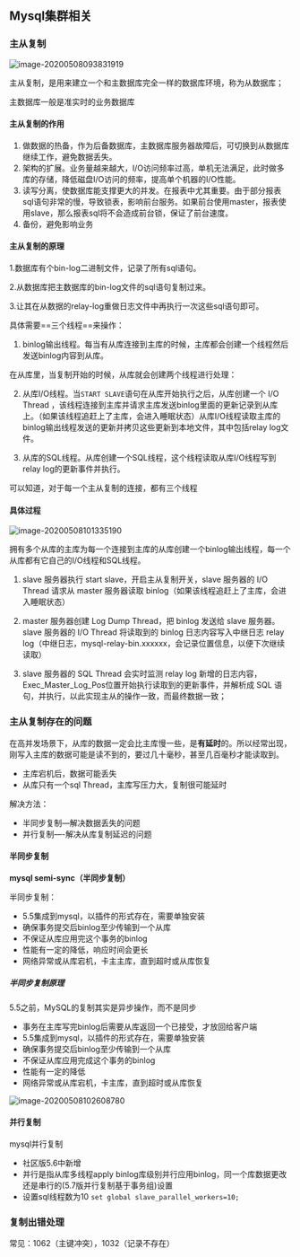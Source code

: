 ## Mysql集群相关

### 主从复制

![image-20200508093831919](../../Images/image-20200508093831919.png)

主从复制，是用来建立一个和主数据库完全一样的数据库环境，称为从数据库；

主数据库一般是准实时的业务数据库

#### 主从复制的作用

1. 做数据的热备，作为后备数据库，主数据库服务器故障后，可切换到从数据库继续工作，避免数据丢失。
2. 架构的扩展。业务量越来越大，I/O访问频率过高，单机无法满足，此时做多库的存储，降低磁盘I/O访问的频率，提高单个机器的I/O性能。
3. 读写分离，使数据库能支撑更大的并发。在报表中尤其重要。由于部分报表sql语句非常的慢，导致锁表，影响前台服务。如果前台使用master，报表使用slave，那么报表sql将不会造成前台锁，保证了前台速度。
4. 备份，避免影响业务



#### 主从复制的原理

1.数据库有个bin-log二进制文件，记录了所有sql语句。

2.从数据库把主数据库的bin-log文件的sql语句复制过来。

3.让其在从数据的relay-log重做日志文件中再执行一次这些sql语句即可。

具体需要==三个线程==来操作：

1. binlog输出线程。每当有从库连接到主库的时候，主库都会创建一个线程然后发送binlog内容到从库。

在从库里，当复制开始的时候，从库就会创建两个线程进行处理：

2. 从库I/O线程。当`START SLAVE`语句在从库开始执行之后，从库创建一个 I/O Thread ，该线程连接到主库并请求主库发送binlog里面的更新记录到从库上。（如果该线程追赶上了主库，会进入睡眠状态）从库I/O线程读取主库的binlog输出线程发送的更新并拷贝这些更新到本地文件，其中包括relay log文件。

3. 从库的SQL线程。从库创建一个SQL线程，这个线程读取从库I/O线程写到relay log的更新事件并执行。

可以知道，对于每一个主从复制的连接，都有三个线程

#### 具体过程

![image-20200508101335190](../../Images/image-20200508101335190.png)

拥有多个从库的主库为每一个连接到主库的从库创建一个binlog输出线程，每一个从库都有它自己的I/O线程和SQL线程。

1. slave 服务器执行 start slave，开启主从复制开关，slave 服务器的 I/O Thread 请求从 master 服务器读取 binlog（如果该线程追赶上了主库，会进入睡眠状态）

2. master 服务器创建 Log Dump Thread，把 binlog 发送给 slave 服务器。slave 服务器的 I/O Thread 将读取到的 binlog 日志内容写入中继日志 relay log（中继日志，mysql-relay-bin.xxxxxx，会记录位置信息，以便下次继续读取）

3. slave 服务器的 SQL Thread 会实时监测 relay log 新增的日志内容，Exec_Master_Log_Pos位置开始执行读取到的更新事件，并解析成 SQL 语句，并执行，以此实现主从的操作一致，而最终数据一致；

### 主从复制存在的问题

在高并发场景下，从库的数据一定会比主库慢一些，是**有延时**的。所以经常出现，刚写入主库的数据可能是读不到的，要过几十毫秒，甚至几百毫秒才能读取到。

- 主库宕机后，数据可能丢失
- 从库只有一个sql Thread，主库写压力大，复制很可能延时

解决方法：

- 半同步复制—解决数据丢失的问题
- 并行复制—-解决从库复制延迟的问题

#### 半同步复制

**mysql semi-sync（半同步复制）**

半同步复制：

- 5.5集成到mysql，以插件的形式存在，需要单独安装
- 确保事务提交后binlog至少传输到一个从库
- 不保证从库应用完这个事务的binlog
- 性能有一定的降低，响应时间会更长
- 网络异常或从库宕机，卡主主库，直到超时或从库恢复

##### 半同步复制原理

5.5之前，MySQL的复制其实是异步操作，而不是同步

- 事务在主库写完binlog后需要从库返回一个已接受，才放回给客户端
- 5.5集成到mysql，以插件的形式存在，需要单独安装
- 确保事务提交后binlog至少传输到一个从库
- 不保证从库应用完成这个事务的binlog
- 性能有一定的降低
- 网络异常或从库宕机，卡主库，直到超时或从库恢复
  

![image-20200508102608780](../../Images/image-20200508102608780.png)

#### 并行复制

mysql并行复制

- 社区版5.6中新增
- 并行是指从库多线程apply binlog库级别并行应用binlog，同一个库数据更改还是串行的(5.7版并行复制基于事务组)设置
- 设置sql线程数为10 `set global slave_parallel_workers=10;`
  

### 复制出错处理

常见：1062（主键冲突），1032（记录不存在）